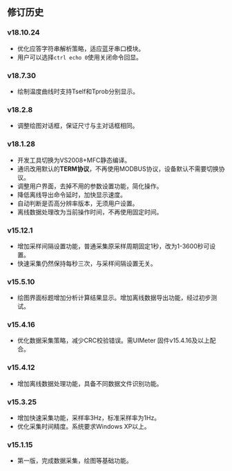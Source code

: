 ## 修订历史

### v18.10.24

- 优化应答字符串解析策略，适应蓝牙串口模块。
- 用户可以选择`ctrl echo 0`使用关闭命令回显。

### v18.7.30

- 绘制温度曲线时支持Tself和Tprob分别显示。

### v18.2.8

- 调整绘图对话框，保证尺寸与主对话框相同。

### v18.1.28

- 开发工具切换为VS2008+MFC静态编译。
- 通讯改用默认的**TERM协议**，不再使用MODBUS协议，设备默认不需要切换协议。
- 调整用户界面，去掉不用的参数设置功能，简化操作。
- 降低离线导出命令延时，加快显示速度。
- 自动判断是否高分辨率版本，无须用户设置。
- 离线数据处理改为当前操作时间，不再使用固定时间。

### v15.12.1

- 增加采样间隔设置功能，普通采集原采样周期固定1秒，改为1-3600秒可设置。
- 快速采集仍然保持每秒三次，与采样间隔设置无关。

### v15.5.10

- 绘图界面标题增加分析计算结果显示。增加离线数据导出功能，经过初步测试。

### v15.4.16

- 优化数据采集策略，减少CRC校验错误。需UIMeter 固件v15.4.16及以上配合。

### v15.4.12

- 增加离线数据处理功能，具备不同数据文件识别功能。

### v15.3.25

- 增加快速采集功能，采样率3Hz，标准采样率为1Hz。
- 优化采集时间精度。系统要求Windows XP以上。

### v15.1.15

- 第一版，完成数据采集，绘图等基础功能。

